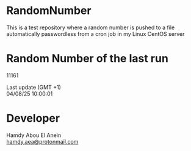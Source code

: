 # RandomNumber    
This is a test repository where a random number is pushed to a file automatically passwordless from a cron job in my Linux CentOS server    
# Random Number of the last run   
11161
      
Last update (GMT +1)    
04/08/25 10:00:01
# Developer    
Hamdy Abou El Anein   
hamdy.aea@protonmail.com
